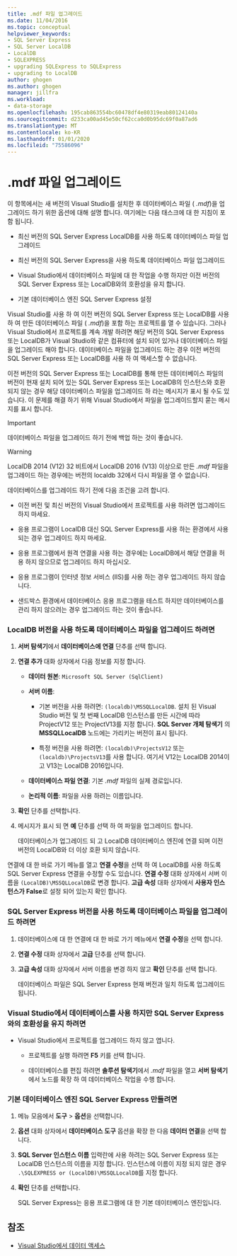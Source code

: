 ```yaml
---
title: .mdf 파일 업그레이드
ms.date: 11/04/2016
ms.topic: conceptual
helpviewer_keywords:
- SQL Server Express
- SQL Server LocalDB
- LocalDB
- SQLEXPRESS
- upgrading SQLExpress to SQLExpress
- upgrading to LocalDB
author: ghogen
ms.author: ghogen
manager: jillfra
ms.workload:
- data-storage
ms.openlocfilehash: 195cab863554bc60478df4e80319eab80124140a
ms.sourcegitcommit: d233ca00ad45e50cf62cca0d0b95dc69f0a87ad6
ms.translationtype: MT
ms.contentlocale: ko-KR
ms.lasthandoff: 01/01/2020
ms.locfileid: "75586096"
---
```

# <a name="upgrade-mdf-files"></a>.mdf 파일 업그레이드

이 항목에서는 새 버전의 Visual Studio를 설치한 후 데이터베이스 파일 ( *.mdf*)을 업그레이드 하기 위한 옵션에 대해 설명 합니다. 여기에는 다음 태스크에 대 한 지침이 포함 됩니다.

- 최신 버전의 SQL Server Express LocalDB를 사용 하도록 데이터베이스 파일 업그레이드

- 최신 버전의 SQL Server Express을 사용 하도록 데이터베이스 파일 업그레이드

- Visual Studio에서 데이터베이스 파일에 대 한 작업을 수행 하지만 이전 버전의 SQL Server Express 또는 LocalDB와의 호환성을 유지 합니다.

- 기본 데이터베이스 엔진 SQL Server Express 설정

Visual Studio를 사용 하 여 이전 버전의 SQL Server Express 또는 LocalDB를 사용 하 여 만든 데이터베이스 파일 ( *.mdf*)을 포함 하는 프로젝트를 열 수 있습니다. 그러나 Visual Studio에서 프로젝트를 계속 개발 하려면 해당 버전의 SQL Server Express 또는 LocalDB가 Visual Studio와 같은 컴퓨터에 설치 되어 있거나 데이터베이스 파일을 업그레이드 해야 합니다. 데이터베이스 파일을 업그레이드 하는 경우 이전 버전의 SQL Server Express 또는 LocalDB를 사용 하 여 액세스할 수 없습니다.

이전 버전의 SQL Server Express 또는 LocalDB를 통해 만든 데이터베이스 파일의 버전이 현재 설치 되어 있는 SQL Server Express 또는 LocalDB의 인스턴스와 호환 되지 않는 경우 해당 데이터베이스 파일을 업그레이드 하 라는 메시지가 표시 될 수도 있습니다. 이 문제를 해결 하기 위해 Visual Studio에서 파일을 업그레이드할지 묻는 메시지를 표시 합니다.

> [!IMPORTANT]
> 데이터베이스 파일을 업그레이드 하기 전에 백업 하는 것이 좋습니다.

> [!WARNING]
> LocalDB 2014 (V12) 32 비트에서 LocalDB 2016 (V13) 이상으로 만든 *.mdf* 파일을 업그레이드 하는 경우에는 버전의 localdb 32에서 다시 파일을 열 수 없습니다.

데이터베이스를 업그레이드 하기 전에 다음 조건을 고려 합니다.

- 이전 버전 및 최신 버전의 Visual Studio에서 프로젝트를 사용 하려면 업그레이드 하지 마세요.

- 응용 프로그램이 LocalDB 대신 SQL Server Express를 사용 하는 환경에서 사용 되는 경우 업그레이드 하지 마세요.

- 응용 프로그램에서 원격 연결을 사용 하는 경우에는 LocalDB에서 해당 연결을 허용 하지 않으므로 업그레이드 하지 마십시오.

- 응용 프로그램이 인터넷 정보 서비스 (IIS)를 사용 하는 경우 업그레이드 하지 않습니다.

- 샌드박스 환경에서 데이터베이스 응용 프로그램을 테스트 하지만 데이터베이스를 관리 하지 않으려는 경우 업그레이드 하는 것이 좋습니다.

### <a name="to-upgrade-a-database-file-to-use-the-localdb-version"></a>LocalDB 버전을 사용 하도록 데이터베이스 파일을 업그레이드 하려면

1. **서버 탐색기**에서 **데이터베이스에 연결** 단추를 선택 합니다.

2. **연결 추가** 대화 상자에서 다음 정보를 지정 합니다.

    - **데이터 원본**: `Microsoft SQL Server (SqlClient)`

    - **서버 이름**:

        - 기본 버전을 사용 하려면: `(localdb)\MSSQLLocalDB`.  설치 된 Visual Studio 버전 및 첫 번째 LocalDB 인스턴스를 만든 시간에 따라 ProjectV12 또는 ProjectV13를 지정 합니다. **SQL Server 개체 탐색기** 의 **MSSQLLocalDB** 노드에는 가리키는 버전이 표시 됩니다.

        - 특정 버전을 사용 하려면: `(localdb)\ProjectsV12` 또는 `(localdb)\ProjectsV13`를 사용 합니다. 여기서 V12는 LocalDB 2014이 고 V13는 LocalDB 2016입니다.

    - **데이터베이스 파일 연결**: 기본 *.mdf* 파일의 실제 경로입니다.

    - **논리적 이름**: 파일을 사용 하려는 이름입니다.

3. **확인** 단추를 선택합니다.

4. 메시지가 표시 되 면 **예** 단추를 선택 하 여 파일을 업그레이드 합니다.

    데이터베이스가 업그레이드 되 고 LocalDB 데이터베이스 엔진에 연결 되며 이전 버전의 LocalDB와 더 이상 호환 되지 않습니다.

연결에 대 한 바로 가기 메뉴를 열고 **연결 수정**을 선택 하 여 LocalDB를 사용 하도록 SQL Server Express 연결을 수정할 수도 있습니다. **연결 수정** 대화 상자에서 서버 이름을 `(LocalDB)\MSSQLLocalDB`로 변경 합니다. **고급 속성** 대화 상자에서 **사용자 인스턴스가** **False**로 설정 되어 있는지 확인 합니다.

### <a name="to-upgrade-a-database-file-to-use-the-sql-server-express-version"></a>SQL Server Express 버전을 사용 하도록 데이터베이스 파일을 업그레이드 하려면

1. 데이터베이스에 대 한 연결에 대 한 바로 가기 메뉴에서 **연결 수정**을 선택 합니다.

2. **연결 수정** 대화 상자에서 **고급** 단추를 선택 합니다.

3. **고급 속성** 대화 상자에서 서버 이름을 변경 하지 않고 **확인** 단추를 선택 합니다.

    데이터베이스 파일은 SQL Server Express 현재 버전과 일치 하도록 업그레이드 됩니다.

### <a name="to-work-with-the-database-in-visual-studio-but-retain-compatibility-with-sql-server-express"></a>Visual Studio에서 데이터베이스를 사용 하지만 SQL Server Express와의 호환성을 유지 하려면

- Visual Studio에서 프로젝트를 업그레이드 하지 않고 엽니다.

  - 프로젝트를 실행 하려면 **F5** 키를 선택 합니다.

  - 데이터베이스를 편집 하려면 **솔루션 탐색기**에서 *.mdf* 파일을 열고 **서버 탐색기** 에서 노드를 확장 하 여 데이터베이스 작업을 수행 합니다.

### <a name="to-make-sql-server-express-the-default-database-engine"></a>기본 데이터베이스 엔진 SQL Server Express 만들려면

1. 메뉴 모음에서 **도구** > **옵션**을 선택합니다.

2. **옵션** 대화 상자에서 **데이터베이스 도구** 옵션을 확장 한 다음 **데이터 연결**을 선택 합니다.

3. **SQL Server 인스턴스 이름** 입력란에 사용 하려는 SQL Server Express 또는 LocalDB 인스턴스의 이름을 지정 합니다. 인스턴스에 이름이 지정 되지 않은 경우 `.\SQLEXPRESS or (LocalDB)\MSSQLLocalDB`를 지정 합니다.

4. **확인** 단추를 선택합니다.

    SQL Server Express는 응용 프로그램에 대 한 기본 데이터베이스 엔진입니다.

## <a name="see-also"></a>참조

- [Visual Studio에서 데이터 액세스](accessing-data-in-visual-studio.md)

